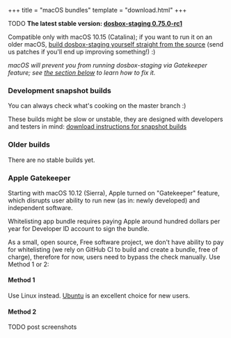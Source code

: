 +++
title = "macOS bundles"
template = "download.html"
+++

TODO **The latest stable version: [dosbox-staging 0.75.0-rc1](/)**

Compatible only with macOS 10.15 (Catalina); if you want to run it on an
older macOS, [build dosbox-staging yourself straight from the source][1]
(send us patches if you'll end up improving something!) :)

*macOS will prevent you from running dosbox-staging via Gatekeeper feature;
see [the section below](#apple-gatekeeper) to learn how to fix it.*

[1]:https://github.com/dosbox-staging/dosbox-staging.

### Development snapshot builds

You can always check what's cooking on the master branch :)

These builds might be slow or unstable, they are designed with developers
and testers in mind: [download instructions for snapshot builds](
https://github.com/dosbox-staging/dosbox-staging#development-snapshot-builds)


### Older builds

There are no stable builds yet.


### <a name="apple-gatekeeper"></a> Apple Gatekeeper

Starting with macOS 10.12 (Sierra), Apple turned on "Gatekeeper" feature, which
disrupts user ability to run new (as in: newly developed) and independent
software.

Whitelisting app bundle requires paying Apple around hundred dollars
per year for Developer ID account to sign the bundle.

As a small, open source, Free software project, we don't have ability to pay
for whitelisting (we rely on GitHub CI to build and create a bundle, free of
charge), therefore for now, users need to bypass the check manually.
Use Method 1 or 2:


#### Method 1

Use Linux instead. [Ubuntu](https://ubuntu.com/download/desktop) is an excellent
choice for new users.


#### Method 2

TODO post screenshots
